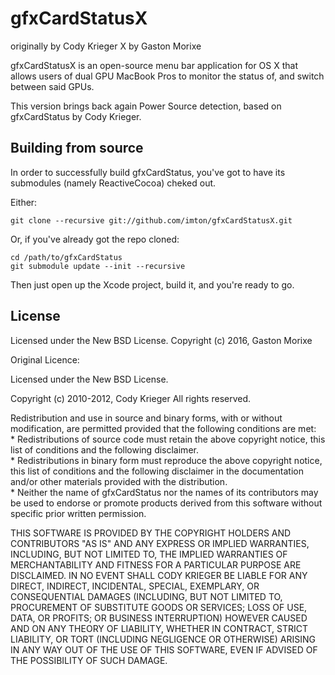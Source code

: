 # gfxCardStatusX
originally by Cody Krieger
X by Gaston Morixe

gfxCardStatusX is an open-source menu bar application for OS X that allows users
of dual GPU MacBook Pros to monitor the status of, and switch between said GPUs.

This version brings back again Power Source detection, based on gfxCardStatus by
Cody Krieger.

## Building from source

In order to successfully build gfxCardStatus, you've got to have its submodules
(namely ReactiveCocoa) cheked out.

Either:

```
git clone --recursive git://github.com/imton/gfxCardStatusX.git
```

Or, if you've already got the repo cloned:

```
cd /path/to/gfxCardStatus
git submodule update --init --recursive
```

Then just open up the Xcode project, build it, and you're ready to go.

## License

Licensed under the New BSD License.
Copyright (c) 2016, Gaston Morixe


Original Licence:

Licensed under the New BSD License.

Copyright (c) 2010-2012, Cody Krieger
All rights reserved.

Redistribution and use in source and binary forms, with or without
modification, are permitted provided that the following conditions are met:  
    * Redistributions of source code must retain the above copyright
      notice, this list of conditions and the following disclaimer.  
    * Redistributions in binary form must reproduce the above copyright
      notice, this list of conditions and the following disclaimer in the
      documentation and/or other materials provided with the distribution.  
    * Neither the name of gfxCardStatus nor the
      names of its contributors may be used to endorse or promote products
      derived from this software without specific prior written permission.  

THIS SOFTWARE IS PROVIDED BY THE COPYRIGHT HOLDERS AND CONTRIBUTORS "AS IS" AND
ANY EXPRESS OR IMPLIED WARRANTIES, INCLUDING, BUT NOT LIMITED TO, THE IMPLIED
WARRANTIES OF MERCHANTABILITY AND FITNESS FOR A PARTICULAR PURPOSE ARE
DISCLAIMED. IN NO EVENT SHALL CODY KRIEGER BE LIABLE FOR ANY
DIRECT, INDIRECT, INCIDENTAL, SPECIAL, EXEMPLARY, OR CONSEQUENTIAL DAMAGES
(INCLUDING, BUT NOT LIMITED TO, PROCUREMENT OF SUBSTITUTE GOODS OR SERVICES;
LOSS OF USE, DATA, OR PROFITS; OR BUSINESS INTERRUPTION) HOWEVER CAUSED AND
ON ANY THEORY OF LIABILITY, WHETHER IN CONTRACT, STRICT LIABILITY, OR TORT
(INCLUDING NEGLIGENCE OR OTHERWISE) ARISING IN ANY WAY OUT OF THE USE OF THIS
SOFTWARE, EVEN IF ADVISED OF THE POSSIBILITY OF SUCH DAMAGE.
